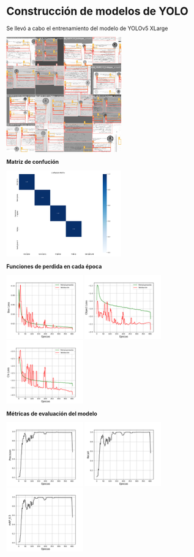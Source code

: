 # Construcción de modelos de YOLO

Se llevó a cabo el entrenamiento del modelo de YOLOv5 XLarge   

<img src="outtrain/train_batch0.jpg" width="300">

__Matriz de confución__

<img src="outtrain/confusion_matrix.png" width="300">

__Funciones de perdida en cada época__

<p float="left">
  <img src="outtrain/Box_Loss.png" width="200" />
  <img src="outtrain/Obj_Loss.png" width="200" />
  <img src="outtrain/Cls_Loss.png" width="200" />
</p>


__Métricas de evaluación del modelo__

<p float="left">
  <img src="outtrain/Precision.png" width="200" />
  <img src="outtrain/recall.png" width="200" />
  <img src="outtrain/mAP.png" width="200" />
</p>
